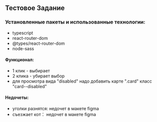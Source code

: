 ## Тестовое Задание

### Установленные пакеты и использованные технологии:

- typescript
- react-router-dom
- @types/react-router-dom
- node-sass

#### Функционал:

- 1 клик - выбирает
- 2 клика - убирает выбор
- для просмотра вида "disabled" надо добавить карте ".card" класс "card--disabled"

#### Недочеты:

- уголки разнятся: недочет в макете figma
- съезжает кот： недочет в макете figma
